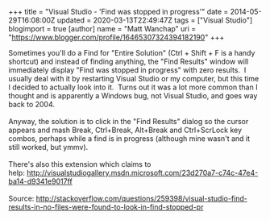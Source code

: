 +++
title = "Visual Studio - 'Find was stopped in progress'"
date = 2014-05-29T16:08:00Z
updated = 2020-03-13T22:49:47Z
tags = ["Visual Studio"]
blogimport = true 
[author]
	name = "Matt Wanchap"
	uri = "https://www.blogger.com/profile/16465307324394182190"
+++

Sometimes you'll do a Find for "Entire Solution" (Ctrl&nbsp;+ Shift&nbsp;+ F is a handy shortcut) and instead of finding anything, the "Find Results" window will immediately display "Find was stopped in progress" with zero results. &nbsp;I usually deal with it by restarting Visual Studio or my computer, but this time I decided to actually look into it. &nbsp;Turns out it was a lot more common than I thought and is apparently a Windows bug, not Visual Studio, and goes way back to 2004.<br /><br />Anyway, the solution is to click in the "Find Results" dialog so the cursor appears and mash Break, Ctrl+Break,&nbsp;Alt+Break and Ctrl+ScrLock&nbsp;key combos, perhaps while a find is in progress (although mine wasn't and it still worked, but ymmv).<br /><br />There's also this extension which claims to help:&nbsp;<a href="http://visualstudiogallery.msdn.microsoft.com/23d270a7-c74c-47e4-ba14-d9341e9017ff">http://visualstudiogallery.msdn.microsoft.com/23d270a7-c74c-47e4-ba14-d9341e9017ff</a><br /><br />Source:&nbsp;<a href="http://stackoverflow.com/questions/259398/visual-studio-find-results-in-no-files-were-found-to-look-in-find-stopped-pr">http://stackoverflow.com/questions/259398/visual-studio-find-results-in-no-files-were-found-to-look-in-find-stopped-pr</a>
